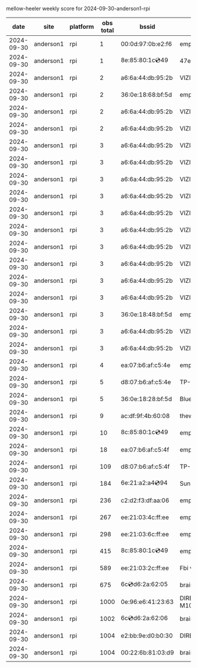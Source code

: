 mellow-heeler weekly score for 2024-09-30-anderson1-rpi

|date|site|platform|obs total|bssid|ssid|lat|lng|
|--|--|--|--|--|--|--|--|
|2024-09-30|anderson1|rpi|1|00:0d:97:0b:e2:f6|empty_ssid|40.41746|-122.24048|
|2024-09-30|anderson1|rpi|1|8e:85:80:1c:cd:49|47e7975a|40.41746|-122.24048|
|2024-09-30|anderson1|rpi|2|a6:6a:44:db:95:2b|VIZIOCastAudio4069|40.41746|-122.24048|
|2024-09-30|anderson1|rpi|2|36:0e:18:68:bf:5d|empty_ssid|40.41746|-122.24048|
|2024-09-30|anderson1|rpi|2|a6:6a:44:db:95:2b|VIZIOCastAudio7986|40.41746|-122.24048|
|2024-09-30|anderson1|rpi|2|a6:6a:44:db:95:2b|VIZIOCastAudio9976|40.41746|-122.24048|
|2024-09-30|anderson1|rpi|3|a6:6a:44:db:95:2b|VIZIOCastAudio8318|40.41746|-122.24048|
|2024-09-30|anderson1|rpi|3|a6:6a:44:db:95:2b|VIZIOCastAudio4980|40.41746|-122.24048|
|2024-09-30|anderson1|rpi|3|a6:6a:44:db:95:2b|VIZIOCastAudio1502|40.41746|-122.24048|
|2024-09-30|anderson1|rpi|3|a6:6a:44:db:95:2b|VIZIOCastAudio3802|40.41746|-122.24048|
|2024-09-30|anderson1|rpi|3|a6:6a:44:db:95:2b|VIZIOCastAudio1382|40.41746|-122.24048|
|2024-09-30|anderson1|rpi|3|a6:6a:44:db:95:2b|VIZIOCastAudio1164|40.41746|-122.24048|
|2024-09-30|anderson1|rpi|3|a6:6a:44:db:95:2b|VIZIOCastAudio7509|40.41746|-122.24048|
|2024-09-30|anderson1|rpi|3|a6:6a:44:db:95:2b|VIZIOCastAudio6315|40.41746|-122.24048|
|2024-09-30|anderson1|rpi|3|a6:6a:44:db:95:2b|VIZIOCastAudio9127|40.41746|-122.24048|
|2024-09-30|anderson1|rpi|3|a6:6a:44:db:95:2b|VIZIOCastAudio8720|40.41746|-122.24048|
|2024-09-30|anderson1|rpi|3|36:0e:18:48:bf:5d|empty_ssid|40.41746|-122.24048|
|2024-09-30|anderson1|rpi|3|a6:6a:44:db:95:2b|VIZIOCastAudio3712|40.41746|-122.24048|
|2024-09-30|anderson1|rpi|3|a6:6a:44:db:95:2b|VIZIOCastAudio9522|40.41746|-122.24048|
|2024-09-30|anderson1|rpi|4|ea:07:b6:af:c5:4e|empty_ssid|40.41746|-122.24048|
|2024-09-30|anderson1|rpi|5|d8:07:b6:af:c5:4e|TP-Link_C54F|40.41746|-122.24048|
|2024-09-30|anderson1|rpi|5|36:0e:18:28:bf:5d|Bluelotus|40.41746|-122.24048|
|2024-09-30|anderson1|rpi|9|ac:df:9f:4b:60:08|theweef|40.41746|-122.24048|
|2024-09-30|anderson1|rpi|10|8c:85:80:1c:cd:49|empty_ssid|40.41746|-122.24048|
|2024-09-30|anderson1|rpi|18|ea:07:b6:af:c5:4f|empty_ssid|40.41746|-122.24048|
|2024-09-30|anderson1|rpi|109|d8:07:b6:af:c5:4f|TP-Link_C54F|40.41746|-122.24048|
|2024-09-30|anderson1|rpi|184|6e:21:a2:a4:cd:94|SunPower21450|40.41746|-122.24048|
|2024-09-30|anderson1|rpi|236|c2:d2:f3:df:aa:06|empty_ssid|40.41746|-122.24048|
|2024-09-30|anderson1|rpi|267|ee:21:03:4c:ff:ee|empty_ssid|40.41746|-122.24048|
|2024-09-30|anderson1|rpi|298|ee:21:03:6c:ff:ee|empty_ssid|40.41746|-122.24048|
|2024-09-30|anderson1|rpi|415|8c:85:80:1c:cd:49|empty_ssid|40.41746|-122.24048|
|2024-09-30|anderson1|rpi|589|ee:21:03:2c:ff:ee|Fbi van 13|40.41746|-122.24048|
|2024-09-30|anderson1|rpi|675|6c:cd:d6:2a:62:05|braingang2_5GEXT|40.41746|-122.24048|
|2024-09-30|anderson1|rpi|1000|0e:96:e6:41:23:63|DIRECT-63-HP M102 LaserJet|40.41746|-122.24048|
|2024-09-30|anderson1|rpi|1002|6c:cd:d6:2a:62:06|braingang2_2GEXT|40.41746|-122.24048|
|2024-09-30|anderson1|rpi|1004|e2:bb:9e:d0:b0:30|DIRECT-9ED03030|40.41746|-122.24048|
|2024-09-30|anderson1|rpi|1004|00:22:6b:81:03:d9|braingang2|40.41746|-122.24048|

